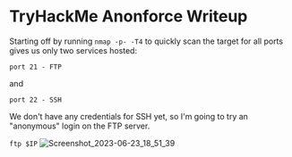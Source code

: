 # TryHackMe Anonforce Writeup

Starting off by running `nmap -p- -T4` to quickly scan the target for all ports gives us only two services hosted:

`port 21 - FTP`

and

`port 22 - SSH`

We don't have any credentials for SSH yet, so I'm going to try an "anonymous" login on the FTP server.

`ftp $IP`
![Screenshot_2023-06-23_18_51_39](https://github.com/torinmarion/THMWrite-Ups/assets/33186777/b9b5b8db-b223-4b25-b978-d2d74ad2020e)
